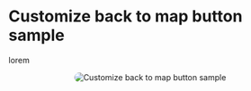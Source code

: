 # Customize back to map button sample

lorem

<p style = 'text-align:center;'>
  <image
    src="customize-back-to-map-button-sample.png"
    alt="Customize back to map button sample"
    caption="Customize back to map button sample" 
    style="border-radius: 12px;">
</p>
